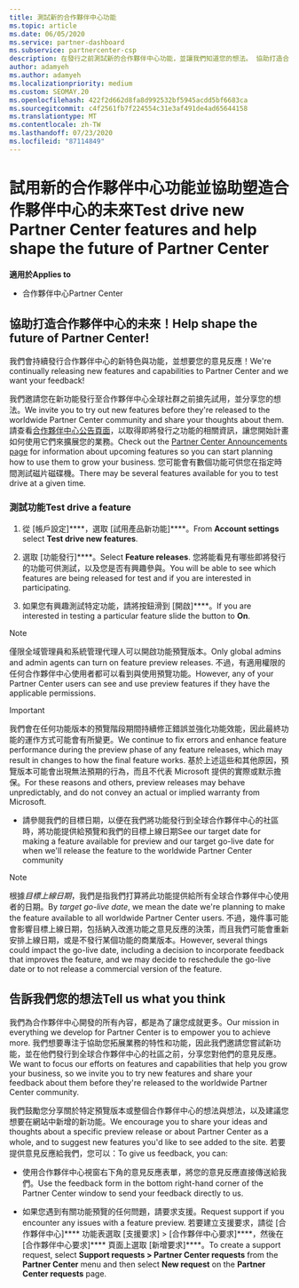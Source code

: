```yaml
---
title: 測試新的合作夥伴中心功能
ms.topic: article
ms.date: 06/05/2020
ms.service: partner-dashboard
ms.subservice: partnercenter-csp
description: 在發行之前測試新的合作夥伴中心功能，並讓我們知道您的想法。 協助打造合作夥伴中心的未來！
author: adamyeh
ms.author: adamyeh
ms.localizationpriority: medium
ms.custom: SEOMAY.20
ms.openlocfilehash: 422f2d662d8fa8d992532bf5945acdd5bf6683ca
ms.sourcegitcommit: c4f2561fb7f224554c31e3af491de4ad65644158
ms.translationtype: MT
ms.contentlocale: zh-TW
ms.lasthandoff: 07/23/2020
ms.locfileid: "87114849"
---
```

# <a name="test-drive-new-partner-center-features-and-help-shape-the-future-of-partner-center"></a><span data-ttu-id="44f3c-104">試用新的合作夥伴中心功能並協助塑造合作夥伴中心的未來</span><span class="sxs-lookup"><span data-stu-id="44f3c-104">Test drive new Partner Center features and help shape the future of Partner Center</span></span>

<span data-ttu-id="44f3c-105">**適用於**</span><span class="sxs-lookup"><span data-stu-id="44f3c-105">**Applies to**</span></span>

- <span data-ttu-id="44f3c-106">合作夥伴中心</span><span class="sxs-lookup"><span data-stu-id="44f3c-106">Partner Center</span></span>

## <a name="help-shape-the-future-of-partner-center"></a><span data-ttu-id="44f3c-107">協助打造合作夥伴中心的未來！</span><span class="sxs-lookup"><span data-stu-id="44f3c-107">Help shape the future of Partner Center!</span></span>

<span data-ttu-id="44f3c-108">我們會持續發行合作夥伴中心的新特色與功能，並想要您的意見反應！</span><span class="sxs-lookup"><span data-stu-id="44f3c-108">We're continually releasing new features and capabilities to Partner Center and we want your feedback!</span></span>

<span data-ttu-id="44f3c-109">我們邀請您在新功能發行至合作夥伴中心全球社群之前搶先試用，並分享您的想法。</span><span class="sxs-lookup"><span data-stu-id="44f3c-109">We invite you to try out new features before they're released to the worldwide Partner Center community and share your thoughts about them.</span></span> <span data-ttu-id="44f3c-110">請查看[合作夥伴中心公告頁面](announcements/index.md)，以取得即將發行之功能的相關資訊，讓您開始計畫如何使用它們來擴展您的業務。</span><span class="sxs-lookup"><span data-stu-id="44f3c-110">Check out the [Partner Center Announcements page](announcements/index.md) for information about upcoming features so you can start planning how to use them to grow your business.</span></span> <span data-ttu-id="44f3c-111">您可能會有數個功能可供您在指定時間測試磁片磁碟機。</span><span class="sxs-lookup"><span data-stu-id="44f3c-111">There may be several features available for you to test drive at a given time.</span></span>

### <a name="test-drive-a-feature"></a><span data-ttu-id="44f3c-112">測試功能</span><span class="sxs-lookup"><span data-stu-id="44f3c-112">Test drive a feature</span></span>

1. <span data-ttu-id="44f3c-113">從 [帳戶設定]\*\*\*\*，選取 [試用產品新功能]\*\*\*\*。</span><span class="sxs-lookup"><span data-stu-id="44f3c-113">From **Account settings** select **Test drive new features**.</span></span>

2. <span data-ttu-id="44f3c-114">選取 [功能發行]\*\*\*\*。</span><span class="sxs-lookup"><span data-stu-id="44f3c-114">Select **Feature releases**.</span></span> <span data-ttu-id="44f3c-115">您將能看見有哪些即將發行的功能可供測試，以及您是否有興趣參與。</span><span class="sxs-lookup"><span data-stu-id="44f3c-115">You will be able to see which features are being released for test and if you are interested in participating.</span></span>

3. <span data-ttu-id="44f3c-116">如果您有興趣測試特定功能，請將按鈕滑到 [開啟]\*\*\*\*。</span><span class="sxs-lookup"><span data-stu-id="44f3c-116">If you are interested in testing a particular feature slide the button to **On**.</span></span>

> [!NOTE]  
> <span data-ttu-id="44f3c-117">僅限全域管理員和系統管理代理人可以開啟功能預覽版本。</span><span class="sxs-lookup"><span data-stu-id="44f3c-117">Only global admins and admin agents can turn on feature preview releases.</span></span> <span data-ttu-id="44f3c-118">不過，有適用權限的任何合作夥伴中心使用者都可以看到與使用預覽功能。</span><span class="sxs-lookup"><span data-stu-id="44f3c-118">However, any of your Partner Center users can see and use preview features if they have the applicable permissions.</span></span>

> [!IMPORTANT]  
> <span data-ttu-id="44f3c-119">我們會在任何功能版本的預覽階段期間持續修正錯誤並強化功能效能，因此最終功能的運作方式可能會有所變更。</span><span class="sxs-lookup"><span data-stu-id="44f3c-119">We continue to fix errors and enhance feature performance during the preview phase of any feature releases, which may result in changes to how the final feature works.</span></span> <span data-ttu-id="44f3c-120">基於上述這些和其他原因，預覽版本可能會出現無法預期的行為，而且不代表 Microsoft 提供的實際或默示擔保。</span><span class="sxs-lookup"><span data-stu-id="44f3c-120">For these reasons and others, preview releases may behave unpredictably, and do not convey an actual or implied warranty from Microsoft.</span></span>

- <span data-ttu-id="44f3c-121">請參閱我們的目標日期，以便在我們將功能發行到全球合作夥伴中心的社區時，將功能提供給預覽和我們的目標上線日期</span><span class="sxs-lookup"><span data-stu-id="44f3c-121">See our target date for making a feature available for preview and our target go-live date for when we'll release the feature to the worldwide Partner Center community</span></span>

> [!NOTE]  
> <span data-ttu-id="44f3c-122">根據*目標上線日期*，我們是指我們打算將此功能提供給所有全球合作夥伴中心使用者的日期。</span><span class="sxs-lookup"><span data-stu-id="44f3c-122">By *target go-live date*, we mean the date we're planning to make the feature available to all worldwide Partner Center users.</span></span> <span data-ttu-id="44f3c-123">不過，幾件事可能會影響目標上線日期，包括納入改進功能之意見反應的決策，而且我們可能會重新安排上線日期，或是不發行某個功能的商業版本。</span><span class="sxs-lookup"><span data-stu-id="44f3c-123">However, several things could impact the go-live date, including a decision to incorporate feedback that improves the feature, and we may decide to reschedule the go-live date or to not release a commercial version of the feature.</span></span>  
 
## <a name="tell-us-what-you-think"></a><span data-ttu-id="44f3c-124">告訴我們您的想法</span><span class="sxs-lookup"><span data-stu-id="44f3c-124">Tell us what you think</span></span>

<span data-ttu-id="44f3c-125">我們為合作夥伴中心開發的所有內容，都是為了讓您成就更多。</span><span class="sxs-lookup"><span data-stu-id="44f3c-125">Our mission in everything we develop for Partner Center is to empower you to achieve more.</span></span> <span data-ttu-id="44f3c-126">我們想要專注于協助您拓展業務的特性和功能，因此我們邀請您嘗試新功能，並在他們發行到全球合作夥伴中心的社區之前，分享您對他們的意見反應。</span><span class="sxs-lookup"><span data-stu-id="44f3c-126">We want to focus our efforts on features and capabilities that help you grow your business, so we invite you to try new features and share your feedback about them before they're released to the worldwide Partner Center community.</span></span> 

<span data-ttu-id="44f3c-127">我們鼓勵您分享關於特定預覽版本或整個合作夥伴中心的想法與想法，以及建議您想要在網站中新增的新功能。</span><span class="sxs-lookup"><span data-stu-id="44f3c-127">We encourage you to share your ideas and thoughts about a specific preview release or about Partner Center as a whole, and to suggest new features you'd like to see added to the site.</span></span> <span data-ttu-id="44f3c-128">若要提供意見反應給我們，您可以：</span><span class="sxs-lookup"><span data-stu-id="44f3c-128">To give us feedback, you can:</span></span>  

- <span data-ttu-id="44f3c-129">使用合作夥伴中心視窗右下角的意見反應表單，將您的意見反應直接傳送給我們。</span><span class="sxs-lookup"><span data-stu-id="44f3c-129">Use the feedback form in the bottom right-hand corner of the Partner Center window to send your feedback directly to us.</span></span> 

- <span data-ttu-id="44f3c-130">如果您遇到有關功能預覽的任何問題，請要求支援。</span><span class="sxs-lookup"><span data-stu-id="44f3c-130">Request support if you encounter any issues with a feature preview.</span></span> <span data-ttu-id="44f3c-131">若要建立支援要求，請從 [合作夥伴中心]\*\*\*\* 功能表選取 [支援要求] > [合作夥伴中心要求]\*\*\*\*，然後在 [合作夥伴中心要求]\*\*\*\* 頁面上選取 [新增要求]\*\*\*\*。</span><span class="sxs-lookup"><span data-stu-id="44f3c-131">To create a support request, select **Support requests > Partner Center requests** from the **Partner Center** menu and then select **New request** on the **Partner Center requests** page.</span></span>




